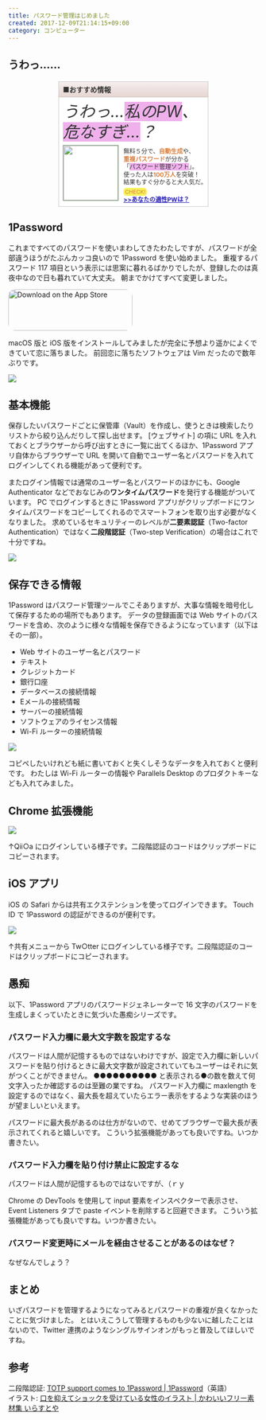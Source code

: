 ```yaml
---
title: パスワード管理はじめました
created: 2017-12-09T21:14:15+09:00
category: コンピューター
---
```

## うわっ……

<aside class="recommended" style="margin: 20px auto; width: 300px; height: 250px; background-color: #fff; color: #333; border: 1px solid #CACAC9;">
<div style="border-bottom: 1px solid #C9C5C2; background: linear-gradient(to bottom, #f5edee 0%, #e6d6d2 100%); padding: 5px 8px;"><strong>■おすすめ情報</strong></div>
<h6 style="margin: 8px 0 5px; font-size: 32px; line-height: 1.3; padding: 0 8px; white-space: nowrap;">うわっ…<span style="background-color: #efb0ec;">私のPW</span>、<br>
<span style="background-color: #efb0ec;">危なすぎ…</span>？</h6>
<div style="display: flex; margin: 0 8px 8px;">
<img style="border: 1px solid #75936E; width: 110px; height: 110px; padding: 0;" src="../media/shock_woman.png" alt="">
<div style="font-size: 12px; margin-left: 10px; margin-top: 5px; white-space: nowrap; line-height: 1.3;">無料５分で、<strong style="color: #da7f3f;">自動生成</strong>や、<br>
<strong style="color: #da7f3f;">重複パスワード</strong>が分かる<br>
「<span style="background-color: #efb0ec;">パスワード管理ソフト</span>」。<br>
使った人は<strong style="color: #da7f3f;">100万人</strong>を突破！<br>
結果もすぐ分かると大人気だ。<br>
<span style="background-color: #f7f25b; color: #da7f3f; font-size: 11px; border-radius: 6px; margin-top: 3px; display: inline-block; padding: 1px 3px;">CHECK!</span><br>
<span style="text-decoration: underline; color: #241cb5; font-weight: bold;">&gt;&gt;あなたの適性PWは？</span></div>
</div>
</aside>

<!-- more -->

## 1Password

これまですべてのパスワードを使いまわしてきたわたしですが、パスワードが全部違うほうがたぶんカッコ良いので 1Password を使い始めました。
重複するパスワード 117 項目という表示には思案に暮れるばかりでしたが、登録したのは真夜中なので日も暮れていて大丈夫。
朝までかけてすべて変更しました。

<p>
<a href="https://apps.apple.com/us/app/1password-7-password-manager/id568903335?itsct=apps_box&amp;itscg=30200" style="display: inline-block; overflow: hidden; border-radius: 13px; width: 250px; height: 83px;"><img src="https://tools.applemediaservices.com/api/badges/download-on-the-app-store/black/ja-jp?size=250x83&amp;releaseDate=1355356800&h=2369b12981ba171a6306cc01f09bd429" alt="Download on the App Store" style="border-radius: 13px; width: 250px; height: 83px;"></a>
</p>

macOS 版と iOS 版をインストールしてみましたが完全に予想より遥かによくできていて恋に落ちました。
前回恋に落ちたソフトウェアは Vim だったので数年ぶりです。

![](../media/1password_ss1.png)

## 基本機能

保存したいパスワードごとに保管庫（Vault）を作成し、使うときは検索したりリストから絞り込んだりして探し出せます。
\[ウェブサイト\] の項に URL を入れておくとブラウザーから呼び出すときに一覧に出てくるほか、1Password アプリ自体からブラウザーで URL を開いて自動でユーザー名とパスワードを入れてログインしてくれる機能があって便利です。

またログイン情報では通常のユーザー名とパスワードのほかにも、Google Authenticator などでおなじみの**ワンタイムパスワード**を発行する機能がついています。
PC でログインするときに 1Password アプリがクリップボードにワンタイムパスワードをコピーしてくれるのでスマートフォンを取り出す必要がなくなりました。
求めているセキュリティーのレベルが**二要素認証**（Two-factor Authentication）ではなく**二段階認証**（Two-step Verification）の場合はこれで十分ですね。

![](../media/1password_ss2.png)

## 保存できる情報

1Password はパスワード管理ツールでこそありますが、大事な情報を暗号化して保存するための場所でもあります。
データの登録画面では Web サイトのパスワードを含め、次のように様々な情報を保存できるようになっています（以下はその一部）。

- Web サイトのユーザー名とパスワード
- テキスト
- クレジットカード
- 銀行口座
- データベースの接続情報
- Eメールの接続情報
- サーバーの接続情報
- ソフトウェアのライセンス情報
- Wi-Fi ルーターの接続情報

![](../media/1password_ss3.png)

コピペしたいけれども紙に書いておくと失くしそうなデータを入れておくと便利です。
わたしは Wi-Fi ルーターの情報や Parallels Desktop のプロダクトキーなども入れてみました。

## Chrome 拡張機能

![](../media/1password_ss4.png)

↑Qii○a にログインしている様子です。二段階認証のコードはクリップボードにコピーされます。

## iOS アプリ

iOS の Safari からは共有エクステンションを使ってログインできます。
Touch ID で 1Password の認証ができるのが便利です。

![](../media/1password_ss5.png)

↑共有メニューから Tw○tter にログインしている様子です。二段階認証のコードはクリップボードにコピーされます。

## 愚痴

以下、1Password アプリのパスワードジェネレーターで 16 文字のパスワードを生成しまくっていたときに気づいた愚痴シリーズです。

### パスワード入力欄に最大文字数を設定するな

パスワードは人間が記憶するものではないわけですが、設定で入力欄に新しいパスワードを貼り付けるときに最大文字数が設定されていてもユーザーはそれに気がつくことができません。
●●●●●●●●●● と表示される●の数を数えて何文字入ったか確認するのは至難の業ですね。
パスワード入力欄に maxlength を設定するのではなく、最大長を超えていたらエラー表示をするような実装のほうが望ましいといえます。

パスワードに最大長があるのは仕方がないので、せめてブラウザーで最大長が表示されてくれると嬉しいです。
こういう拡張機能があっても良いですね。いつか書きたい。

### パスワード入力欄を貼り付け禁止に設定するな

パスワードは人間が記憶するものではないですが、（ｒｙ

Chrome の DevTools を使用して input 要素をインスペクターで表示させ、Event Listeners タブで paste イベントを削除すると回避できます。
こういう拡張機能があっても良いですね。いつか書きたい。

### パスワード変更時にメールを経由させることがあるのはなぜ？

なぜなんでしょう？

## まとめ

いざパスワードを管理するようになってみるとパスワードの重複が良くなかったことに気づけました。
とはいえこうして管理するものも少ないに越したことはないので、Twitter 連携のようなシングルサインオンがもっと普及してほしいですね。

## 参考

二段階認証: [TOTP support comes to 1Password | 1Password](https://blog.1password.com/totp-for-1password-users/)（英語）  
イラスト: [口を抑えてショックを受けている女性のイラスト | かわいいフリー素材集 いらすとや](https://www.irasutoya.com/2014/11/blog-post_317.html)

